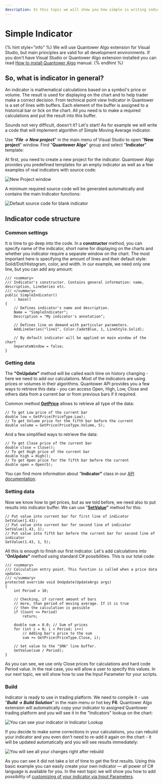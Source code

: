 ```yaml
---
description: In this topic we will show you how simple is writing indicators in Quantower
---
```


# Simple Indicator

{% hint style="info" %}
We will use Quantower Algo extension for Visual Studio, but main principles are valid for all development environments. If you don't have Visual Studio or Quantower Algo extension installed you can read [How to install Quantower Algo](installing-visual-studio.md) manual.
{% endhint %}

## So, what is indicator in general?

An indicator is mathematical calculations based on a symbol's price or volume. The result is used for displaying on the chart and to help trader make a correct decision. From technical point view Indicator in Quantower is a set of lines with buffers. Each element of the buffer is assigned to a historical bar or tick on the chart. All you need is to make a required calculations and put the result into this buffer.

Sounds not very difficult, doesn't it? Let's start! As for example we will write a code that will implement algorithm of Simple Moving Average indicator.

Use "_**File -&gt; New project**_" in the main menu of Visual Studio to open "**New project**" window. Find "**Quantower Algo**" group and select "**Indicator**" template:

At first, you need to create a new project for the indicator. Quantower Algo provides you predefined templates for an empty indicator as well as a few examples of real indicators with source code:

![New Project window](../.gitbook/assets/new-project.png)

A minimum required source code will be generated automatically and contains the main Indicator functions:

![Default source code for blank indicator](../.gitbook/assets/default-code.png)

## Indicator code structure

### Common settings

It is time to go deep into the code. In a **constructor** method, you can specify name of the indicator, short name for displaying on the charts and whether you indicator require a separate window on the chart. The most important here is specifying the amount of lines and their default style: Solid/Dot/Histogram, color, and width. In our example, we need only one line, but you can add any amount:

```text
/// <summary>
/// Indicator's constructor. Contains general information: name, description, LineSeries etc. 
/// </summary>
public SimpleIndicator()
    : base()
{
    // Defines indicator's name and description.
    Name = "SimpleIndicator";
    Description = "My indicator's annotation";

    // Defines line on demand with particular parameters.
    AddLineSeries("line1", Color.CadetBlue, 1, LineStyle.Solid);

    // By default indicator will be applied on main window of the chart
    SeparateWindow = false;
}
```

### Getting data

The **"OnUpdate"** method will be called each time on history changing - here we need to add our calculations. Most of the indicators are using prices or volumes in their algorithms. Quantower API provides you a few ways to retrieve this data - you can access Open, High, Low, Close and others data from a current bar or from previous bars if it required.

Common method [**GetPrice**](http://api.quantower.com/docs/TradingPlatform.BusinessLayer.Indicator.html#TradingPlatform_BusinessLayer_Indicator_GetPrice_TradingPlatform_BusinessLayer_PriceType_System_Int32_) allows to retrieve all type of the data:

```text
// To get Low price of the current bar
double low = GetPrice(PriceType.Low);
// To get Volume price for the fifth bar before the current
double volume = GetPrice(PriceType.Volume, 5);
```

And a few simplified ways to retrieve the data:

```text
// To get Close price of the current bar
double close = Close();
// To get High price of the current bar
double high = High();
// To get Open price for the fifth bar before the current
double open = Open(5);
```

You can find more information about "**Indicator"** class in our [API documentation](http://api.quantower.com).

### Setting data

Now we know how to get prices, but as we told before, we need also to put results into indicator buffer. We can use "[**SetValue**](http://api.quantower.com/docs/TradingPlatform.BusinessLayer.Indicator.html#TradingPlatform_BusinessLayer_Indicator_SetValue_System_Double_System_Int32_System_Int32_)**"** method for this:

```text
// Put value into current bar for first line of indicator
SetValue(1.43);
// Put value into current bar for second line of indicator
SetValue(1.43, 1);
// Put value into fifth bar before the current bar for second line of indicator
SetValue(1.43, 1, 5);
```

All this is enough to finish our first indicator. Let's add calculations into "**OnUpdate"** method using standard C\# possibilities. This is our total code:

```text
/// <summary>
/// Calculation entry point. This function is called when a price data updates. 
/// </summary>
protected override void OnUpdate(UpdateArgs args)
{
    int Period = 10;

    // Checking, if current amount of bars
    // more, than period of moving average. If it is true
    // then the calculation is possible
    if (Count <= Period)
        return;

    double sum = 0.0; // Sum of prices
    for (int i = 0; i < Period; i++)
        // Adding bar's price to the sum
        sum += GetPrice(PriceType.Close, i);

    // Set value to the "SMA" line buffer.
    SetValue(sum / Period);
}
```

As you can see, we use only Close prices for calculations and hard code Period value. In the real case, you will allow a user to specify this values. In our next topic, we will show how to use the Input Parameter for your scripts.

### Build

Indicator is ready to use in trading platform. We need to compile it - use "_**Build -&gt; Build Solution**_" in the main menu or hot key **F6**. Quantower Algo extension will automatically copy your indicator to assigned Quantower trading platform and you will see it in the "Indicators" lookup on the chart:

![You can see your indicator in Indicator Lookup](../.gitbook/assets/indicator-in-lookup.png)

If you decide to make some corrections in your calculations, you can rebuild your indicator and you even don't need to re-add it again on the chart - it will be updated automatically and you will see results immediately:

![You will see all your changes right after rebuild](../.gitbook/assets/indicator-after-changes.png)

As you can see it did not take a lot of time to get the first results. Using this basic example you can easily create your own indicator — all power of C\# language is available for you. In the next topic we will show you how to add possibility of [customizing of your indicator via Input Parameters](input-parameters.md).

